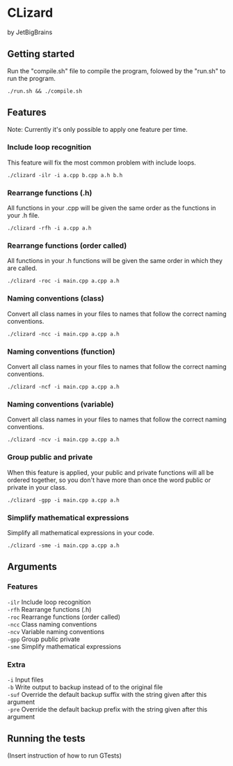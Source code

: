 # CLizard
by JetBigBrains

## Getting started
Run the "compile.sh" file to compile the program, folowed by the "run.sh" to run the program. 

```
./run.sh && ./compile.sh
```

## Features
Note: Currently it's only possible to apply one feature per time.
### Include loop recognition
This feature will fix the most common problem with include loops.

```
./clizard -ilr -i a.cpp b.cpp a.h b.h
```

### Rearrange functions (.h)
All functions in your .cpp will be given the same order as the functions in your .h file.

```
./clizard -rfh -i a.cpp a.h
```

### Rearrange functions (order called)
All functions in your .h functions will be given the same order in which they are called. 

```
./clizard -roc -i main.cpp a.cpp a.h
```

### Naming conventions (class)
Convert all class names in your files to names that follow the correct naming conventions.

```
./clizard -ncc -i main.cpp a.cpp a.h
```

### Naming conventions (function)
Convert all class names in your files to names that follow the correct naming conventions.

```
./clizard -ncf -i main.cpp a.cpp a.h
```

### Naming conventions (variable)
Convert all class names in your files to names that follow the correct naming conventions.

```
./clizard -ncv -i main.cpp a.cpp a.h
```

### Group public and private
When this feature is applied, your public and private functions will all be ordered together, so you don't have more than once the word public or private in your class.

```
./clizard -gpp -i main.cpp a.cpp a.h
```

### Simplify mathematical expressions
Simplify all mathematical expressions in your code.
```
./clizard -sme -i main.cpp a.cpp a.h
```

## Arguments
### Features
`-ilr`  Include loop recognition <br>
`-rfh`  Rearrange functions (.h) <br>
`-roc`  Rearrange functions (order called) <br>
`-ncc`  Class naming conventions <br>
`-ncv`  Variable naming conventions <br>
`-gpp`  Group public private <br>
`-sme`  Simplify mathematical expressions <br>
### Extra
`-i`    Input files <br>
`-b`    Write output to backup instead of to the original file <br>
`-suf`  Override the default backup suffix with the string given after this argument <br>
`-pre`  Override the default backup prefix with the string given after this argument <br>

## Running the tests
(Insert instruction of how to run GTests)

